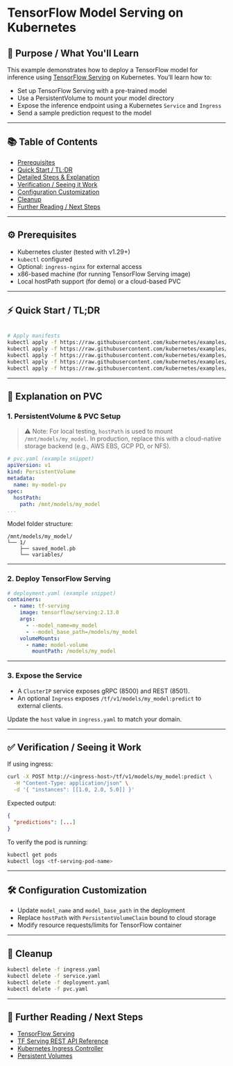 # TensorFlow Model Serving on Kubernetes

## 🎯 Purpose / What You'll Learn

This example demonstrates how to deploy a TensorFlow model for inference using [TensorFlow Serving](https://www.tensorflow.org/serving) on Kubernetes. You’ll learn how to:

- Set up TensorFlow Serving with a pre-trained model
- Use a PersistentVolume to mount your model directory
- Expose the inference endpoint using a Kubernetes `Service` and `Ingress`
- Send a sample prediction request to the model

---

## 📚 Table of Contents

- [Prerequisites](#prerequisites)
- [Quick Start / TL;DR](#quick-start--tldr)
- [Detailed Steps & Explanation](#detailed-steps--explanation)
- [Verification / Seeing it Work](#verification--seeing-it-work)
- [Configuration Customization](#configuration-customization)
- [Cleanup](#cleanup)
- [Further Reading / Next Steps](#further-reading--next-steps)

---

## ⚙️ Prerequisites

- Kubernetes cluster (tested with v1.29+)
- `kubectl` configured
- Optional: `ingress-nginx` for external access
- x86-based machine (for running TensorFlow Serving image)
- Local hostPath support (for demo) or a cloud-based PVC

---

## ⚡ Quick Start / TL;DR

```bash

# Apply manifests
kubectl apply -f https://raw.githubusercontent.com/kubernetes/examples/refs/heads/master/ai/model-serving-tensorflow/pv.yaml
kubectl apply -f https://raw.githubusercontent.com/kubernetes/examples/refs/heads/master/ai/model-serving-tensorflow/pvc.yaml
kubectl apply -f https://raw.githubusercontent.com/kubernetes/examples/refs/heads/master/ai/model-serving-tensorflow/deployment.yaml
kubectl apply -f https://raw.githubusercontent.com/kubernetes/examples/refs/heads/master/ai/model-serving-tensorflow/service.yaml
kubectl apply -f https://raw.githubusercontent.com/kubernetes/examples/refs/heads/master/ai/model-serving-tensorflow/ingress.yaml  # Optional
```

---

## 🧩 Explanation on PVC

### 1. PersistentVolume & PVC Setup

> ⚠️ Note: For local testing, `hostPath` is used to mount `/mnt/models/my_model`. In production, replace this with a cloud-native storage backend (e.g., AWS EBS, GCP PD, or NFS).

```yaml
# pvc.yaml (example snippet)
apiVersion: v1
kind: PersistentVolume
metadata:
  name: my-model-pv
spec:
  hostPath:
    path: /mnt/models/my_model
...
```

Model folder structure:
```
/mnt/models/my_model/
└── 1/
    ├── saved_model.pb
    └── variables/
```

---

### 2. Deploy TensorFlow Serving

```yaml
# deployment.yaml (example snippet)
containers:
  - name: tf-serving
    image: tensorflow/serving:2.13.0
    args:
      - --model_name=my_model
      - --model_base_path=/models/my_model
    volumeMounts:
      - name: model-volume
        mountPath: /models/my_model
```

---

### 3. Expose the Service

- A `ClusterIP` service exposes gRPC (8500) and REST (8501).
- An optional `Ingress` exposes `/tf/v1/models/my_model:predict` to external clients.

Update the `host` value in `ingress.yaml` to match your domain.

---

## ✅ Verification / Seeing it Work

If using ingress:

```bash
curl -X POST http://<ingress-host>/tf/v1/models/my_model:predict \
  -H "Content-Type: application/json" \
  -d '{ "instances": [[1.0, 2.0, 5.0]] }'
```

Expected output:

```json
{
  "predictions": [...]
}
```

To verify the pod is running:

```bash
kubectl get pods
kubectl logs <tf-serving-pod-name>
```

---

## 🛠️ Configuration Customization

- Update `model_name` and `model_base_path` in the deployment
- Replace `hostPath` with `PersistentVolumeClaim` bound to cloud storage
- Modify resource requests/limits for TensorFlow container

---

## 🧹 Cleanup

```bash
kubectl delete -f ingress.yaml
kubectl delete -f service.yaml
kubectl delete -f deployment.yaml
kubectl delete -f pvc.yaml
```

---

## 📘 Further Reading / Next Steps

- [TensorFlow Serving](https://www.tensorflow.org/tfx/serving)
- [TF Serving REST API Reference](https://www.tensorflow.org/tfx/serving/api_rest)
- [Kubernetes Ingress Controller](https://kubernetes.io/docs/concepts/services-networking/ingress-controllers/)
- [Persistent Volumes](https://kubernetes.io/docs/concepts/storage/persistent-volumes/)


